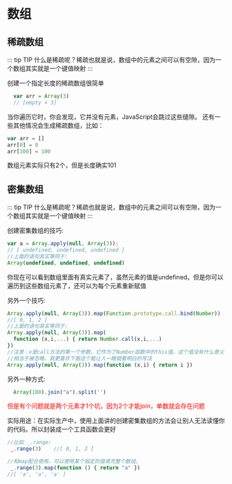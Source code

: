 # 数组

## 稀疏数组
::: tip TIP
  什么是稀疏呢？稀疏也就是说，数组中的元素之间可以有空隙，因为一个数组其实就是一个键值映射
:::

创建一个指定长度的稀疏数组很简单
```js
  var arr = Array(3)
  // [empty × 3]
```
当你遍历它时，你会发现，它并没有元素，JavaScript会跳过这些缝隙。
还有一些其他情况会生成稀疏数组，比如：
```js
var arr = []
arr[0] = 0
arr[100] = 100
```
数组元素实际只有2个，但是长度确实101

## 密集数组
::: tip TIP
  什么是稀疏呢？稀疏也就是说，数组中的元素之间可以有空隙，因为一个数组其实就是一个键值映射
:::

创建密集数组的技巧: 
```js
var a = Array.apply(null, Array(3));
// [ undefined, undefined, undefined ]
//上面的语句其实等同于:
Array(undefined, undefined, undefined)
```
你现在可以看到数组里面有真实元素了，虽然元素的值是undefined，但是你可以遍历到这些数组元素了，还可以为每个元素重新赋值

另外一个技巧:
```js
Array.apply(null, Array(3)).map(Function.prototype.call.bind(Number))
//[ 0, 1, 2 ]
//上面的语句其实等同于:
Array.apply(null, Array(3)).map(
  function (x,i,...) { return Number.call(x,i,...)
})
//注意：x是call方法的第一个参数，它作为了Number函数中的this值。这个值没有什么意义
//相当于被忽略，我更喜欢下面这个能让人一眼就看明白的写法
Array.apply(null, Array(3)).map(function (x,i) { return i })
```
另外一种方式:
```js
  Array(100).join("a").split('')
```
<font color=#FF0000 >但是有个问题就是两个元素才1个坑，因为2个才能join，单数就会存在问题</font>

实际用途：在实际生产中，使用上面讲的创建密集数组的方法会让别人无法读懂你的代码。所以封装成一个工具函数会更好
```js
//比如 _.range:
 _.range(3)    //[ 0, 1, 2 ]

//和map配合使用，可以使用某个指定的值填充整个数组。
 _.range(3).map(function () { return "a" })
//[ 'a', 'a', 'a' ]
```